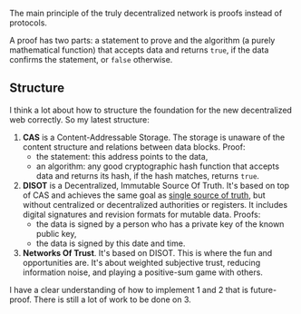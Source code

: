 The main principle of the truly decentralized network is proofs instead of protocols.

A proof has two parts: a statement to prove and the algorithm (a purely mathematical function) that accepts data and returns `true`, if the data confirms the statement, or `false` otherwise. 

## Structure

I think a lot about how to structure the foundation for the new decentralized web correctly. So my latest structure:

1. **CAS** is a Content-Addressable Storage. The storage is unaware of the content structure and relations between data blocks. Proof:
   - the statement: this address points to the data,
   - an algorithm: any good cryptographic hash function that accepts data and returns its hash, if the hash matches, returns `true`.
3. **DISOT** is a Decentralized, Immutable Source Of Truth. It's based on top of CAS and achieves the same goal as [single source of truth](https://en.wikipedia.org/wiki/Single_source_of_truth), but without centralized or decentralized authorities or registers. It includes digital signatures and revision formats for mutable data. Proofs:
   - the data is signed by a person who has a private key of the known public key,
   - the data is signed by this date and time.
5. **Networks Of Trust**. It's based on DISOT. This is where the fun and opportunities are. It's about weighted subjective trust, reducing information noise, and playing a positive-sum game with others.

I have a clear understanding of how to implement 1 and 2 that is future-proof. There is still a lot of work to be done on 3. 
